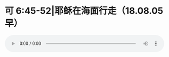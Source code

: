 # 可 6:45-52|耶稣在海面行走（18.08.05早）

<audio style="width: 100%;" preload="false" controls controlslist="nodownload"><source src="//file.simai.life/audio/mp3/old/26370.mp3" type="audio/mpeg">Your browser does not support the audio element.</audio>


